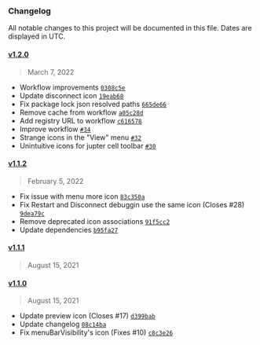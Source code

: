 ### Changelog 

 All notable changes to this project will be documented in this file. Dates are displayed in UTC.

 
#### [v1.2.0](https://github.com/PKief/vscode-material-product-icons/compare/v1.1.2...v1.2.0) 

> March 7, 2022 

- Workflow improvements [`0308c5e`](https://github.com/PKief/vscode-material-product-icons/commit/0308c5e)
- Update disconnect icon [`19eab68`](https://github.com/PKief/vscode-material-product-icons/commit/19eab68)
- Fix package lock json resolved paths [`665de66`](https://github.com/PKief/vscode-material-product-icons/commit/665de66)
- Remove cache from workflow [`a05c28d`](https://github.com/PKief/vscode-material-product-icons/commit/a05c28d)
- Add registry URL to workflow [`c616578`](https://github.com/PKief/vscode-material-product-icons/commit/c616578)
- Improve workflow [`#34`](https://github.com/PKief/vscode-material-product-icons/pull/34)
- Strange icons in the "View" menu [`#32`](https://github.com/PKief/vscode-material-product-icons/pull/32)
- Unintuitive icons for jupter cell toolbar [`#30`](https://github.com/PKief/vscode-material-product-icons/pull/30)
 
#### [v1.1.2](https://github.com/PKief/vscode-material-product-icons/compare/v1.1.1...v1.1.2) 

> February 5, 2022 

- Fix issue with menu more icon [`83c350a`](https://github.com/PKief/vscode-material-product-icons/commit/83c350a)
- Fix Restart and Disconnect debuggin use the same icon (Closes #28) [`9dea79c`](https://github.com/PKief/vscode-material-product-icons/commit/9dea79c)
- Remove deprecated icon associations [`91f5cc2`](https://github.com/PKief/vscode-material-product-icons/commit/91f5cc2)
- Update dependencies [`b95fa27`](https://github.com/PKief/vscode-material-product-icons/commit/b95fa27)
 
#### [v1.1.1](https://github.com/PKief/vscode-material-product-icons/compare/v1.1.0...v1.1.1) 

> August 15, 2021 

 
#### [v1.1.0](https://github.com/PKief/vscode-material-product-icons/compare/v1.0.3...v1.1.0) 

> August 15, 2021 

- Update preview icon (Closes #17) [`d399bab`](https://github.com/PKief/vscode-material-product-icons/commit/d399bab)
- Update changelog [`08c14ba`](https://github.com/PKief/vscode-material-product-icons/commit/08c14ba)
- Fix menuBarVisibility's icon (Fixes #10) [`c8c3e26`](https://github.com/PKief/vscode-material-product-icons/commit/c8c3e26)
